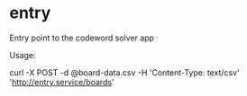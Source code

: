 entry
===

Entry point to the codeword solver app

Usage:

  curl -X POST -d @board-data.csv -H 'Content-Type: text/csv' 'http://entry.service/boards'

